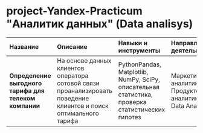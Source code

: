 # project-Yandex-Practicum "Аналитик данных" (Data analisys)



| Название              | Описание               | Навыки и инструменты|        Направление деятельности|
| :-------------------- | :--------------------- |:---------------------------|:----------------|
| **Определение выгодного тарифа для телеком компании** | На основе данных клиентов оператора сотовой связи проанализировать поведение клиентов и поиск оптимального тарифа| PythonPandas, Matplotlib, NumPy, SciPy, описательная статистика, проверка статистических гипотез | Маркетинг-аналитик, Продуктовый аналитик, Data Analyst|
